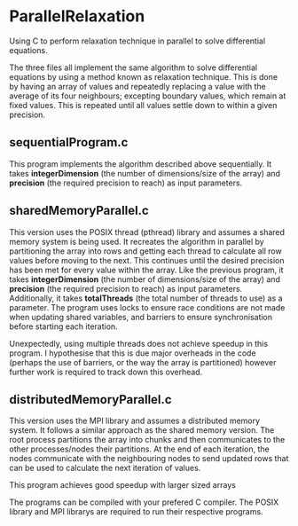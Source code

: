 # ParallelRelaxation
Using C to perform relaxation technique in parallel to solve differential equations.

The three files all implement the same algorithm to solve differential equations by using a method known as relaxation technique. This is done by having an array of values and repeatedly replacing a value with the average of its four neighbours; excepting boundary values, which remain at fixed values. This is repeated until all values settle down to within a given precision.

## sequentialProgram.c
This program implements the algorithm described above sequentially. It takes **integerDimension** (the number of dimensions/size of the array) and **precision** (the required precision to reach) as input parameters. 

## sharedMemoryParallel.c
This version uses the POSIX thread (pthread) library and assumes a shared memory system is being used. It recreates the algorithm in parallel by partitioning the array into rows and getting each thread to calculate all row values before moving to the next. This continues until the desired precision has been met for every value within the array. Like the previous program, it takes **integerDimension** (the number of dimensions/size of the array) and **precision** (the required precision to reach) as input parameters. Additionally, it takes **totalThreads** (the total number of threads to use) as a parameter. The program uses locks to ensure race conditions are not made when updating shared variables, and barriers to ensure synchronisation before starting each iteration.

Unexpectedly, using multiple threads does not achieve speedup in this program. I hypothesise that this is due major overheads in the code (perhaps the use of barriers, or the way the array is partitioned) however further work is required to track down this overhead.

## distributedMemoryParallel.c
This version uses the MPI library and assumes a distributed memory system. It follows a similar approach as the shared memory version. The root process partitions the array into chunks and then communicates to the other processes/nodes their partitions. At the end of each iteration, the nodes communicate with the neighbouring nodes to send updated rows that can be used to calculate the next iteration of values.

This program achieves good speedup with larger sized arrays 


The programs can be compiled with your prefered C compiler. The POSIX library and MPI librarys are required to run their respective programs.

